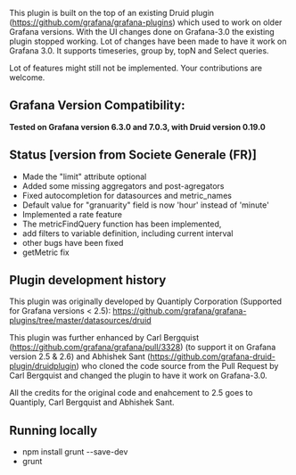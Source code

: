 This plugin is built on the top of an existing Druid plugin (https://github.com/grafana/grafana-plugins) which used to work on older Grafana versions. With the UI changes done on Grafana-3.0 the existing plugin stopped working. Lot of changes have been made to have it work on Grafana 3.0. It supports timeseries, group by, topN and Select queries.

Lot of features might still not be implemented. Your contributions are welcome.

## Grafana Version Compatibility:

**Tested on Grafana version 6.3.0 and 7.0.3, with Druid version 0.19.0**

## Status [version from Societe Generale (FR)]

- Made the "limit" attribute optional
- Added some missing aggregators and post-agregators
- Fixed autocompletion for datasources and metric_names
- Default value for "granuarity" field is now 'hour' instead of 'minute'
- Implemented a rate feature
- The metricFindQuery function has been implemented,
- add filters to variable definition, including current interval
- other bugs have been fixed
- getMetric fix


## Plugin development history

This plugin was originally developed by Quantiply Corporation (Supported for Grafana versions < 2.5): https://github.com/grafana/grafana-plugins/tree/master/datasources/druid

This plugin was further enhanced by Carl Bergquist (https://github.com/grafana/grafana/pull/3328) (to support it on Grafana version 2.5 & 2.6) and Abhishek Sant (https://github.com/grafana-druid-plugin/druidplugin) who cloned the code source from the Pull Request by Carl Bergquist and changed the plugin to have it work on Grafana-3.0.

All the credits for the original code and enahcement to 2.5 goes to Quantiply, Carl Bergquist and Abhishek Sant. 

## Running locally

- npm install grunt --save-dev
- grunt